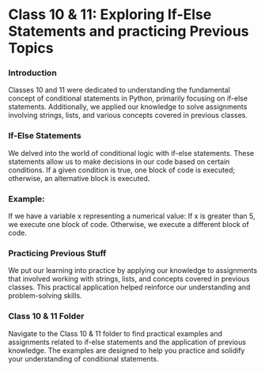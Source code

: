 
# Class 10 & 11: Exploring If-Else Statements and practicing Previous Topics
### Introduction
Classes 10 and 11 were dedicated to understanding the fundamental concept of conditional statements in Python, primarily focusing on if-else statements. Additionally, we applied our knowledge to solve assignments involving strings, lists, and various concepts covered in previous classes.

### If-Else Statements
We delved into the world of conditional logic with if-else statements. These statements allow us to make decisions in our code based on certain conditions. If a given condition is true, one block of code is executed; otherwise, an alternative block is executed.

### Example:
If we have a variable x representing a numerical value:
If x is greater than 5, we execute one block of code.
Otherwise, we execute a different block of code.

###  Practicing Previous Stuff
We put our learning into practice by applying our knowledge to assignments that involved working with strings, lists, and concepts covered in previous classes. This practical application helped reinforce our understanding and problem-solving skills.

### Class 10 & 11 Folder
Navigate to the Class 10 & 11 folder to find practical examples and assignments related to if-else statements and the application of previous knowledge. The examples are designed to help you practice and solidify your understanding of conditional statements.
